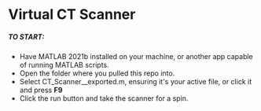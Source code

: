 # Virtual CT Scanner

##### TO START:
- Have MATLAB 2021b installed on your machine, or another app capable of running MATLAB scripts.
- Open the folder where you pulled this repo into.
- Select CT_Scanner__exported.m, ensuring it's your active file, or click it and press **F9**
- Click the run button and take the scanner for a spin.